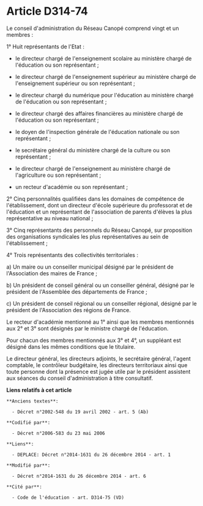 # Article D314-74

Le conseil d'administration du Réseau Canopé comprend vingt et un membres : 

1° Huit représentants de l'Etat : 

- le directeur chargé de l'enseignement scolaire au ministère chargé de l'éducation ou son représentant ; 

- le directeur chargé de l'enseignement supérieur au ministère chargé de l'enseignement supérieur ou son représentant ; 

- le directeur chargé du numérique pour l'éducation au ministère chargé de l'éducation ou son représentant ; 

- le directeur chargé des affaires financières au ministère chargé de l'éducation ou son représentant ; 

- le doyen de l'inspection générale de l'éducation nationale ou son représentant ; 

- le secrétaire général du ministère chargé de la culture ou son représentant ; 

- le directeur chargé de l'enseignement au ministère chargé de l'agriculture ou son représentant ; 

- un recteur d'académie ou son représentant ; 

2° Cinq personnalités qualifiées dans les domaines de compétence de l'établissement, dont un directeur d'école supérieure du
professorat et de l'éducation et un représentant de l'association de parents d'élèves la plus représentative au niveau
national ; 

3° Cinq représentants des personnels du Réseau Canopé, sur proposition des organisations syndicales les plus représentatives
au sein de l'établissement ; 

4° Trois représentants des collectivités territoriales : 

a) Un maire ou un conseiller municipal désigné par le président de l'Association des maires de France ; 

b) Un président de conseil général ou un conseiller général, désigné par le président de l'Assemblée des départements de
France ; 

c) Un président de conseil régional ou un conseiller régional, désigné par le président de l'Association des régions de
France. 

Le recteur d'académie mentionné au 1° ainsi que les membres mentionnés aux 2° et 3° sont désignés par le ministre chargé de
l'éducation. 

Pour chacun des membres mentionnés aux 3° et 4°, un suppléant est désigné dans les mêmes conditions que le titulaire. 

Le directeur général, les directeurs adjoints, le secrétaire général, l'agent comptable, le contrôleur budgétaire, les
directeurs territoriaux ainsi que toute personne dont la présence est jugée utile par le président assistent aux séances du
conseil d'administration à titre consultatif.

**Liens relatifs à cet article**

	**Anciens textes**:

	  - Décret n°2002-548 du 19 avril 2002 - art. 5 (Ab)

	**Codifié par**:

	  - Décret n°2006-583 du 23 mai 2006

	**Liens**:

	  - DEPLACE: Décret n°2014-1631 du 26 décembre 2014 - art. 1

	**Modifié par**:

	  - Décret n°2014-1631 du 26 décembre 2014 - art. 6

	**Cité par**:

	  - Code de l'éducation - art. D314-75 (VD)

